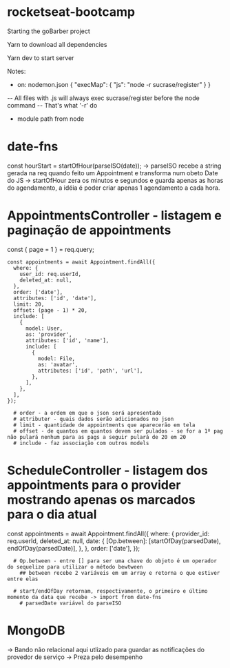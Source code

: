 # rocketseat-bootcamp
Starting the goBarber project


Yarn to download all dependencies

Yarn dev to start server






Notes:

* on: nodemon.json
    {
    "execMap": {
        "js": "node -r sucrase/register"
    }
    }

-- All files with .js will always exec sucrase/register before the node command
    -- That's what '-r' do

* module path from node



# date-fns

  const hourStart = startOfHour(parseISO(date));
    -> parseISO recebe a string gerada na req quando feito um Appointment e transforma num obeto Date do JS
    -> startOfHour zera os minutos e segundos e guarda apenas as horas do agendamento, a idéia é poder criar apenas 1 agendamento a cada hora.



# AppointmentsController - listagem e paginação de appointments
const { page = 1 } = req.query;

    const appointments = await Appointment.findAll({
      where: {
        user_id: req.userId,
        deleted_at: null,
      },
      order: ['date'],
      attributes: ['id', 'date'],
      limit: 20,
      offset: (page - 1) * 20,
      include: [
        {
          model: User,
          as: 'provider',
          attributes: ['id', 'name'],
          include: [
            {
              model: File,
              as: 'avatar',
              attributes: ['id', 'path', 'url'],
            },
          ],
        },
      ],
    });

      # order - a ordem em que o json será apresentado
      # attributer - quais dados serão adicionados no json
      # limit - quantidade de appointments que aparecerão em tela
      # offset - de quantos em quantos devem ser pulados - se for a 1º pag não pulará nenhum para as pags a seguir pulará de 20 em 20
      # include - faz associação com outros models


# ScheduleController - listagem dos appointments para o provider mostrando apenas os marcados para o dia atual
const appointments = await Appointment.findAll({
      where: {
        provider_id: req.userId,
        deleted_at: null,
        date: {
          [Op.between]: [startOfDay(parsedDate), endOfDay(parsedDate)],
        },
      },
      order: ['date'],
    });

      # Op.between - entre [] para ser uma chave do objeto é um operador do sequelize para utilizar o método bewtween
        ## between recebe 2 variáveis em um array e retorna o que estiver entre elas

      # start/endOfDay retornam, respectivamente, o primeiro e último momento da data que recebe -> import from date-fns
        # parsedDate variável do parseISO


# MongoDB
  -> Bando não relacional aqui utlizado para guardar as notificações do provedor de serviço
  -> Preza pelo desempenho
